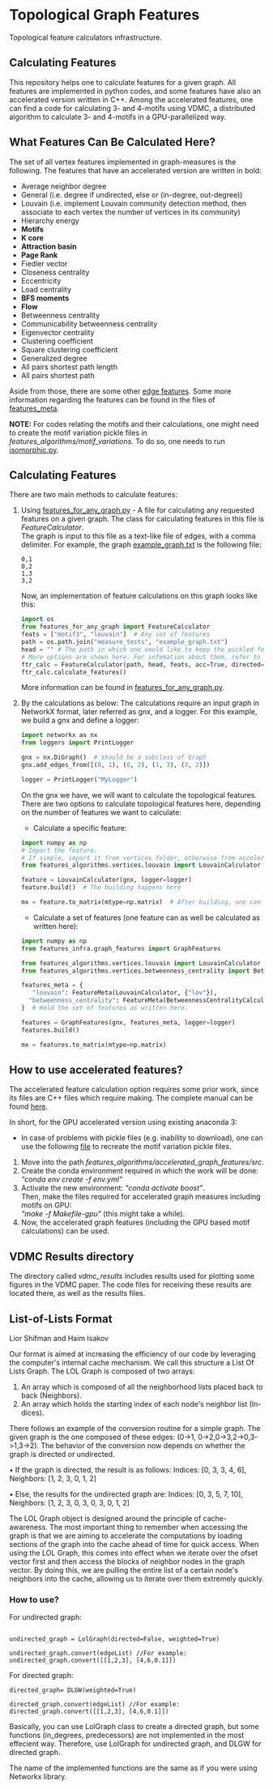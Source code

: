 # Topological Graph Features

Topological feature calculators infrastructure.

## Calculating Features
This repository helps one to calculate features for a given graph. All features are implemented in python codes, 
and some features have also an accelerated version written in C++. Among the accelerated features, one can find 
a code for calculating 3- and 4-motifs using VDMC, a distributed algorithm to calculate 3- and 4-motifs in a 
GPU-parallelized way.

## What Features Can Be Calculated Here?
The set of all vertex features implemented in graph-measures is the following. 
The features that have an accelerated version are written in bold:
* Average neighbor degree
* General (i.e. degree if undirected, else or (in-degree, out-degree))
* Louvain (i.e. implement Louvain community detection method, then associate to each vertex the number of vertices 
in its community)
* Hierarchy energy
* **Motifs**
* **K core**
* **Attraction basin** 
* **Page Rank**
* Fiedler vector
* Closeness centrality
* Eccentricity
* Load centrality
* **BFS moments**
* **Flow** 
* Betweenness centrality
* Communicability betweenness centrality
* Eigenvector centrality
* Clustering coefficient
* Square clustering coefficient
* Generalized degree
* All pairs shortest path length
* All pairs shortest path

Aside from those, there are some other [edge features](features_algorithms/edges).
Some more information regarding the features can be found in the files of [features_meta](features_meta).

**NOTE:** For codes relating the motifs and their calculations, one might need to create the motif variation pickle files
in _features_algorithms/motif_variations_. To do so, one needs to run [isomorphic.py](features_algorithms/motif_variations/isomorphic.py). 
   
 
## Calculating Features

There are two main methods to calculate features:
1. Using [features_for_any_graph.py](features_for_any_graph.py) - A file for calculating any requested features on a given graph.
The class for calculating features in this file is _FeatureCalculator_. \
The graph is input to this file as a text-like file of edges, with a comma delimiter. 
For example, the graph [example_graph.txt](measure_tests/example_graph.txt) is the following file: 
    ```
    0,1
    0,2
    1,3
    3,2
    ```
    Now, an implementation of feature calculations on this graph looks like this:
    ```python
   import os
   from features_for_any_graph import FeatureCalculator
   feats = ["motif3", "louvain"]  # Any set of features
   path = os.path.join("measure_tests", "example_graph.txt") 
   head = "" # The path in which one would like to keep the pickled features calculated in the process. 
   # More options are shown here. For infomation about them, refer to the file.
   ftr_calc = FeatureCalculator(path, head, feats, acc=True, directed=False, gpu=True, device=0, verbose=True)
   ftr_calc.calculate_features()
    ``` 
    More information can be found in [features_for_any_graph.py](features_for_any_graph.py).
2. By the calculations as below:
The calculations require an input graph in NetworkX format, later referred as gnx, and a logger.
For this example, we build a gnx and define a logger:
    ```python
   import networkx as nx
   from loggers import PrintLogger
    
   gnx = nx.DiGraph()  # should be a subclass of Graph
   gnx.add_edges_from([(0, 1), (0, 2), (1, 3), (3, 2)])
    
   logger = PrintLogger("MyLogger")
    ```
    On the gnx we have, we will want to calculate the topological features.
    There are two options to calculate topological features here, depending on the number of features we want to calculate: 
    * Calculate a specific feature:

    ```python
    import numpy as np
    # Import the feature. 
    # If simple, import it from vertices folder, otherwise from accelerated_graph_features: 
    from features_algorithms.vertices.louvain import LouvainCalculator  
    
    feature = LouvainCalculator(gnx, logger=logger)  
    feature.build()  # The building happens here
    
    mx = feature.to_matrix(mtype=np.matrix)  # After building, one can request to get features the a matrix 
    ```

    * Calculate a set of features (one feature can as well be calculated as written here):

    ```python
   import numpy as np
   from features_infra.graph_features import GraphFeatures
    
   from features_algorithms.vertices.louvain import LouvainCalculator
   from features_algorithms.vertices.betweenness_centrality import BetweennessCentralityCalculator
    
   features_meta = {
       "louvain": FeatureMeta(LouvainCalculator, {"lov"}),
      "betweenness_centrality": FeatureMeta(BetweennessCentralityCalculator, {"betweenness"}),
   }  # Hold the set of features as written here. 
    
   features = GraphFeatures(gnx, features_meta, logger=logger) 
   features.build()
    
   mx = features.to_matrix(mtype=np.matrix)
    ```

## How to use accelerated features?
The accelerated feature calculation option requires some prior work, since its files are C++ files which require making.
The complete manual can be found [here](https://drive.google.com/file/d/1SMGWsGpiegR1ZkA2zffyAJO4HNhM53dD/view?usp=sharing). 

In short, for the GPU accelerated version using existing anaconda 3:
* In case of problems with pickle files (e.g. inability to download), one can use the following [file](features_algorithms/motif_variations/rewrite_variations.py)
to recreate the motif variation pickle files.
1. Move into the path _features_algorithms/accelerated_graph_features/src_. 
2. Create the conda environment required in which the work will be done: _"conda env create -f env.yml"_ 
3. Activate the new environment: _"conda activate boost"_. \
Then, make the files required for accelerated graph measures including motifs on GPU: \
_"make -f Makefile-gpu"_ (this might take a while).
4. Now, the accelerated graph features (including the GPU based motif calculations) can be used.


## VDMC Results directory
The directory called _vdmc_results_ includes results used for plotting some figures in the VDMC paper.
The code files for receiving these results are located there, as well as the results files.

## List-of-Lists Format

Lior Shifman and Haim Isakov

Our format is aimed at increasing the efficiency of our code by leveraging
the computer's internal cache mechanism. We call this structure a List Of Lists Graph.
The LOL Graph is composed of two arrays:
1. An array which is composed of all the neighborhood lists placed back to
back (Neighbors).
2. An array which holds the starting index of each node's neighbor list (In-
dices).

There follows an example of the conversion routine for a simple graph. The given
graph is the one composed of these edges: (0->1, 0->2,0->3,2->0,3->1,3->2).
The behavior of the conversion now depends on whether the graph is directed
or undirected.

• If the graph is directed, the result is as follows: Indices: [0, 3, 3, 4, 6],
Neighbors: [1, 2, 3, 0, 1, 2]

• Else, the results for the undirected graph are: Indices: [0, 3, 5, 7, 10],
Neighbors: [1, 2, 3, 0, 3, 0, 3, 0, 1, 2]

The LOL Graph object is designed around the principle of cache-awareness.
The most important thing to remember when accessing the graph is that we are aiming to accelerate the computations by loading sections
of the graph into the cache ahead of time for quick access. When using the
LOL Graph, this comes into effect when we iterate over the ofset vector first
and then access the blocks of neighbor nodes in the graph vector. By doing
this, we are pulling the entire list of a certain node's neighbors into the cache,
allowing us to iterate over them extremely quickly.

### How to use?

For undirected graph:
```

undirected_graph = LolGraph(directed=False, weighted=True)

undirected_graph.convert(edgeList) //For example: undirected_graph.convert([[1,2,3], [4,6,0.1]])
```

For directed graph:
```
directed_graph= DLGW(weighted=True)

directed_graph.convert(edgeList) //For example: directed_graph.convert([[1,2,3], [4,6,0.1]])
```

Basically, you can use LolGraph class to create a directed graph, but some functions (in_degrees, predecessors) are not implemented in the most effecient way. 
Therefore, use LolGraph for undirected graph, and DLGW for directed graph.

The name of the implemented functions are the same as if you were using Networkx library.
